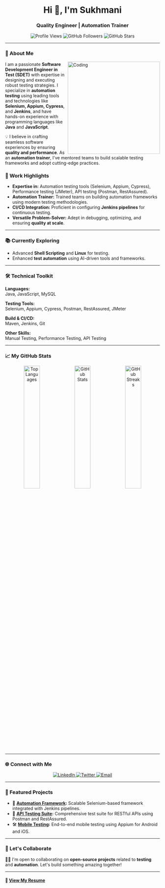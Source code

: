 <h1 align="center">Hi 👋, I'm Sukhmani</h1>
<h3 align="center">Quality Engineer | Automation Trainer</h3>

<p align="center">
  <img src="https://komarev.com/ghpvc/?username=Sukhmani-Kaur1&label=Profile%20views&color=0e75b6&style=flat" alt="Profile Views" />
  <img src="https://img.shields.io/github/followers/Sukhmani-Kaur1?label=Followers" alt="GitHub Followers" />
  <img src="https://img.shields.io/github/stars/Sukhmani-Kaur1?label=Stars" alt="GitHub Stars" />
</p>

---

### 🚀 About Me
<img align="right" src="https://mir-s3-cdn-cf.behance.net/project_modules/disp/601014116770475.6068beff4640a.gif" alt="Coding" width="300"/>

I am a passionate **Software Development Engineer in Test (SDET)** with expertise in designing and executing robust testing strategies. I specialize in **automation testing** using leading tools and technologies like **Selenium, Appium, Cypress**, and **Jenkins**, and have hands-on experience with programming languages like **Java** and **JavaScript**.  

💡 I believe in crafting seamless software experiences by ensuring **quality and performance**. As an **automation trainer**, I've mentored teams to build scalable testing frameworks and adopt cutting-edge practices.

### 💼 Work Highlights
- **Expertise in:** Automation testing tools (Selenium, Appium, Cypress), Performance testing (JMeter), API testing (Postman, RestAssured).  
- **Automation Trainer:** Trained teams on building automation frameworks using modern testing methodologies.  
- **CI/CD Integration:** Proficient in configuring **Jenkins pipelines** for continuous testing.  
- **Versatile Problem-Solver:** Adept in debugging, optimizing, and ensuring **quality at scale**.  

---

### 📚 Currently Exploring
- Advanced **Shell Scripting** and **Linux** for testing.  
- Enhanced **test automation** using AI-driven tools and frameworks.

---

### 🛠️ Technical Toolkit
**Languages:**  
Java, JavaScript, MySQL  

**Testing Tools:**  
Selenium, Appium, Cypress, Postman, RestAssured, JMeter  

**Build & CI/CD:**  
Maven, Jenkins, Git  

**Other Skills:**  
Manual Testing, Performance Testing, API Testing  

---

### 📈 My GitHub Stats  
<p align="center">
  <img width="32%" src="https://github-readme-stats.vercel.app/api/top-langs?username=sukhmani-kaur1&show_icons=true&locale=en&layout=compact" alt="Top Languages" />
  <img width="32%" src="https://github-readme-stats.vercel.app/api?username=sukhmani-kaur1&show_icons=true&locale=en" alt="GitHub Stats" />
  <img width="32%" src="https://streak-stats.demolab.com/?user=sukhmani-kaur1&theme=default" alt="GitHub Streaks" />
</p>

---

### 🌐 Connect with Me
<p align="center">
  <a href="https://www.linkedin.com/in/sukhmani-dev/" target="_blank">
    <img src="https://img.shields.io/badge/LinkedIn-0077B5?style=for-the-badge&logo=linkedin&logoColor=white" alt="LinkedIn" />
  </a>
  <a href="https://twitter.com/SukhmaniKaur01" target="_blank">
    <img src="https://img.shields.io/badge/Twitter-1DA1F2?style=for-the-badge&logo=twitter&logoColor=white" alt="Twitter" />
  </a>
  <a href="mailto:sukhmani.dev006@gmail.com" target="_blank">
    <img src="https://img.shields.io/badge/Email-D14836?style=for-the-badge&logo=gmail&logoColor=white" alt="Email" />
  </a>
</p>

---

### 📂 Featured Projects
- 🚀 **[Automation Framework](https://github.com/Sukhmani-Kaur1/automation-framework):** Scalable Selenium-based framework integrated with Jenkins pipelines.  
- 🌟 **[API Testing Suite](https://github.com/Sukhmani-Kaur1/api-testing-suite):** Comprehensive test suite for RESTful APIs using Postman and RestAssured.  
- 🛠️ **[Mobile Testing](https://github.com/Sukhmani-Kaur1/mobile-testing):** End-to-end mobile testing using Appium for Android and iOS.  

---

### 💬 Let's Collaborate
👩‍💻 I'm open to collaborating on **open-source projects** related to **testing** and **automation**. Let's build something amazing together!  

---

#### 📄 [View My Resume](https://drive.google.com/file/d/116t5U0w0QLu9knmb2mqc3TDR7FtZySnH/view?usp=sharing)  
